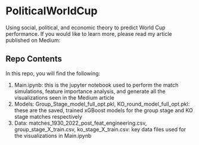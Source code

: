 # PoliticalWorldCup
Using social, political, and economic theory to predict World Cup performance. If you would like to learn more, please read my article published on Medium: 
## Repo Contents
In this repo, you will find the following: 
1. Main.ipynb: this is the jupyter notebook used to perform the match simulations, feature importance analysis, and generate all the visualizations seen in the Medium article
2. Models: Group_Stage_model_full_opt.pkl, KO_round_model_full_opt.pkl: these are the saved, trained xGBoost models for the group stage and KO stage matches respectively
3. Data: matches_1930_2022_post_feat_engineering.csv, group_stage_X_train.csv, ko_stage_X_train.csv: key data files used for the visualizations in Main.ipynb

